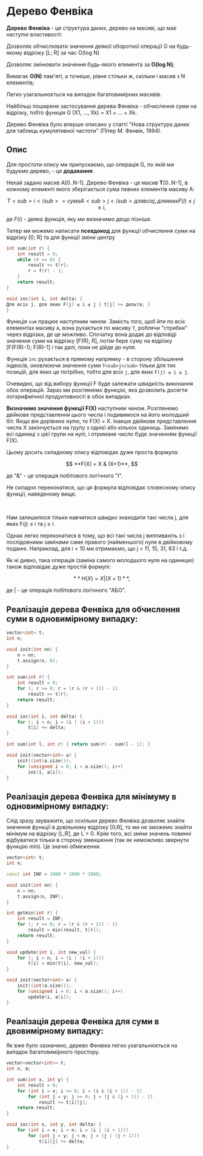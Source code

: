 # Дерево Фенвіка

**Дерево Фенвіка** - це структура даних, дерево на масиві, що має наступні властивості:

Дозволяє обчислювати значення деякої оборотної операції G на будь-якому відрізку [L; R] за час O(log N)

Дозволяє змінювати значення будь-якого елемента за **O(log N)**;

Вимагає **O(N)** пам'яті, а точніше, рівне стільки ж, скільки і масив з N елементів;

Легко узагальнюється на випадок багатовимірних масивів.

Найбільш поширене застосування дерева Фенвіка - обчислення суми на відрізку, тобто функція G (X1, ..., Xk) = X1 + ... + Xk.

Дерево Фенвіка було вперше описано у статті "Нова структура даних для таблиць кумулятивної частоти" (Пітер М. Фенвік, 1994).

## Опис

Для простоти опису ми припускаємо, що операція G, по якій ми будуємо дерево, - це **додавання**.

Нехай задано масив A[0..N-1]. Дерево Фенвіка - це масив **T**[0..N-1], в кожному елементі якого зберігається сума певних елементів масиву A:

$$
T<sub>i</sub> = сума A<sub>j</sub> для всіх j, для яких F(i) ≤ j ≤ i,
$$

де $F(i)$ - деяка функція, яку ми визначимо дещо пізніше.

Тепер ми можемо написати **псевдокод** для функції обчислення суми на відрізку [0; R] та для функції зміни центру

<!--- TODO: specify code snippet id -->
``` cpp
int sum(int r) {
    int result = 0;
    while (r >= 0) {
        result += t[r];
        r = f(r) - 1;
    }
    return result;
}

void inc(int i, int delta) {
Для всіх j, для яких F(j) ≤ i ≤ j { t[j] += дельта; }
}
```
Функція `sum` працює наступним чином. Замість того, щоб йти по всіх елементах масиву `A`, вона рухається по масиву `T`, роблячи "стрибки" через відрізки, де це можливо. Спочатку вона додає до відповіді значення суми на відрізку [F(R); R], потім бере суму на відрізку [F(F(R)-1); F(R)-1] і так далі, поки не дійде до нуля.

Функція `inc` рухається в прямому напрямку - в сторону збільшення індексів, оновлюючи значення суми `T<sub>j</sub>` тільки для тих позицій, для яких це потрібно, тобто для всіх `j`, для яких `F(j) ≤ i ≤ j`.

Очевидно, що від вибору функції F буде залежати швидкість виконання обох операцій. Зараз ми розглянемо функцію, яка дозволить досягти логарифмічної продуктивності в обох випадках.

**Визначимо значення функції F(X)** наступним чином. Розглянемо двійкове представлення цього числа і подивимося на його молодший біт. Якщо він дорівнює нулю, то F(X) = X. Інакше двійкове представлення числа X закінчується на групу з однієї або кількох одиниць. Замінимо всі одиниці з цієї групи на нулі, і отримане число буде значенням функції F(X).

Цьому досить складному опису відповідає дуже проста формула:

$$
**F(X) = X & (X+1)**,
$$

де "&" - це операція побітового логічного "І".

Не складно переконатися, що ця формула відповідає словесному опису функції, наведеному вище.

&nbsp;

Нам залишилося тільки навчитися швидко знаходити такі числа j, для яких F(j) ≤ i та j ≤ i.

Однак легко переконатися в тому, що всі такі числа j випливають з i послідовними замінами саме правого (найменшого) нуля в двійковому поданні. Наприклад, для i = 10 ми отримаємо, що j = 11, 15, 31, 63 і т.д.

Як ні дивно, така операція (заміна самого молодшого нуля на одиницю) також відповідає дуже простій формулі:

$$
**H(X) = X | (X+1)**,
$$

де | - це операція побітового логічного "АБО".

## Реалізація дерева Фенвіка для обчислення суми в одновимірному випадку:

<!--- TODO: specify code snippet id -->
``` cpp
vector<int> t;
int n;

void init(int nn) {
    n = nn;
    t.assign(n, 0);
}

int sum(int r) {
    int result = 0;
    for (; r >= 0; r = (r & (r + 1)) - 1)
        result += t[r];
    return result;
}

void inc(int i, int delta) {
    for (; i < n; i = (i | (i + 1)))
        t[i] += delta;
}

int sum(int l, int r) { return sum(r) - sum(l - 1); }

void init(vector<int> a) {
    init((int)a.size());
    for (unsigned i = 0; i < a.size(); i++)
        inc(i, a[i]);
}
```

## Реалізація дерева Фенвіка для мінімуму в одновимірному випадку:

Слід зразу зауважити, що оскільки дерево Фенвіка дозволяє знайти значення функції в довільному відрізку [0;R], то ми не зможемо знайти мінімум на відрізку [L;R], де L > 0. Крім того, всі зміни значень повинні відбуватися тільки в сторону зменшення (так як неможливо звернути функцію min). Це значні обмеження.

<!--- TODO: specify code snippet id -->
``` cpp
vector<int> t;
int n;

const int INF = 1000 * 1000 * 1000;

void init(int nn) {
    n = nn;
    t.assign(n, INF);
}

int getmin(int r) {
    int result = INF;
    for (; r >= 0; r = (r & (r + 1)) - 1)
        result = min(result, t[r]);
    return result;
}

void update(int i, int new_val) {
    for (; i < n; i = (i | (i + 1)))
        t[i] = min(t[i], new_val);
}

void init(vector<int> a) {
    init((int)a.size());
    for (unsigned i = 0; i < a.size(); i++)
        update(i, a[i]);
}
```

## Реалізація дерева Фенвіка для суми в двовимірному випадку:

Як вже було зазначено, дерево Фенвіка легко узагальнюється на випадок багатовимірного простору.

<!--- TODO: specify code snippet id -->
``` cpp
vector<vector<int>> t;
int n, m;

int sum(int x, int y) {
    int result = 0;
    for (int i = x; i >= 0; i = (i & (i + 1)) - 1)
        for (int j = y; j >= 0; j = (j & (j + 1)) - 1)
            result += t[i][j];
    return result;
}

void inc(int x, int y, int delta) {
    for (int i = x; i < n; i = (i | (i + 1)))
        for (int j = y; j < m; j = (j | (j + 1)))
            t[i][j] += delta;
}
```